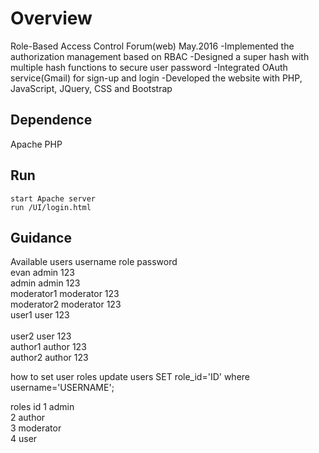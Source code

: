 # Overview
Role-Based Access Control Forum(web) May.2016
 -Implemented the authorization management based on RBAC
 -Designed a super hash with multiple hash functions to secure user password
 -Integrated OAuth service(Gmail) for sign-up and login
 -Developed the website with PHP, JavaScript, JQuery, CSS and Bootstrap

## Dependence
Apache
PHP
## Run
	start Apache server
	run /UI/login.html 
## Guidance
 
Available users
    	username		role		    password<br />
    	evan        		admin			123<br />
	admin			admin			123<br />
	moderator1		moderator		123<br />
	moderator2		moderator		123<br />
	user1			user			123<br />	
	user2			user			123<br />
	author1			author			123<br />
	author2			author			123<br />

how to set user roles
    update users SET role_id='ID' where username='USERNAME';
    
roles id
    1 admin<br />
    2 author<br />
    3 moderator<br />
    4 user<br />
    
